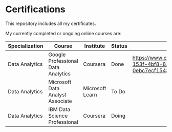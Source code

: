 # Certifications
This repository includes all my certificates.

My currently completed or ongoing online courses are: 

| Specialization  |Course |Institute |Status |Certificate | 
| --- | --- | --- |            ---           | --- |
| Data Analytics  |     Google Professional Data Analytics   | Coursera     | Done  |https://www.credly.com/badges/fd896407-153f-4bf8-83ea-0ebc7ecf1543/public_url  |
| Data Analytics  |       Microsoft Data Analyst Associate     | Microsoft Learn  | To Do  |         |
| Data Analytics  |         IBM Data Science Professional        | Coursera  | Doing  |         |

